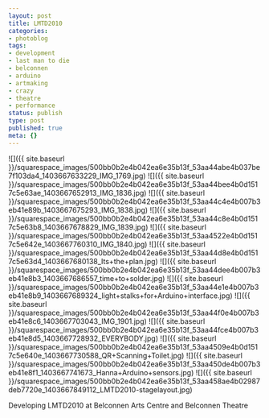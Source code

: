```yaml
---
layout: post
title: LMTD2010
categories:
- photoblog
tags:
- development
- last man to die
- belconnen
- arduino
- artmaking
- crazy
- theatre
- performance
status: publish
type: post
published: true
meta: {}
---
```


![]({{ site.baseurl }}/squarespace_images/500bb0b2e4b042ea6e35b13f_53aa44abe4b037be7f103da4_1403667633229_IMG_1769.jpg)
![]({{ site.baseurl }}/squarespace_images/500bb0b2e4b042ea6e35b13f_53aa44bee4b0d1517c5e63ae_1403667652913_IMG_1836.jpg)
![]({{ site.baseurl }}/squarespace_images/500bb0b2e4b042ea6e35b13f_53aa44c4e4b007b3eb41e89b_1403667675293_IMG_1838.jpg)
![]({{ site.baseurl }}/squarespace_images/500bb0b2e4b042ea6e35b13f_53aa44c8e4b0d1517c5e63b8_1403667678829_IMG_1839.jpg)
![]({{ site.baseurl }}/squarespace_images/500bb0b2e4b042ea6e35b13f_53aa4522e4b0d1517c5e642e_1403667760310_IMG_1840.jpg)
![]({{ site.baseurl }}/squarespace_images/500bb0b2e4b042ea6e35b13f_53aa44d8e4b0d1517c5e63d4_1403667680138_Its+the+plan.jpg)
![]({{ site.baseurl }}/squarespace_images/500bb0b2e4b042ea6e35b13f_53aa44dee4b007b3eb41e8b3_1403667686557_time+to+solder.jpg)
![]({{ site.baseurl }}/squarespace_images/500bb0b2e4b042ea6e35b13f_53aa44e1e4b007b3eb41e8b9_1403667689324_light+stalks+for+Arduino+interface.jpg)
![]({{ site.baseurl }}/squarespace_images/500bb0b2e4b042ea6e35b13f_53aa44f0e4b007b3eb41e8c6_1403667703043_IMG_1901.jpg)
![]({{ site.baseurl }}/squarespace_images/500bb0b2e4b042ea6e35b13f_53aa44fce4b007b3eb41e8d5_1403667728932_EVERYBODY.jpg)
![]({{ site.baseurl }}/squarespace_images/500bb0b2e4b042ea6e35b13f_53aa4509e4b0d1517c5e640e_1403667730588_QR+Scanning+Toilet.jpg)
![]({{ site.baseurl }}/squarespace_images/500bb0b2e4b042ea6e35b13f_53aa450de4b007b3eb41e8f1_1403667741673_Hanna+Arduino+sensors.jpg)
![]({{ site.baseurl }}/squarespace_images/500bb0b2e4b042ea6e35b13f_53aa458ae4b02987deb7720e_1403667849112_LMTD2010-stagelayout.jpg)

Developing LMTD2010 at Belconnen Arts Centre and Belconnen Theatre
